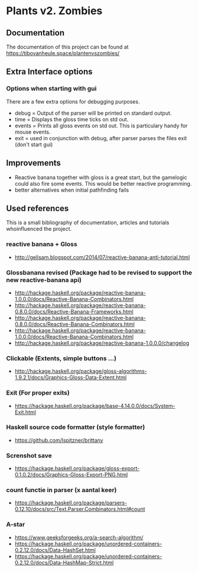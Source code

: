 # Plants v2. Zombies
## Documentation
The documentation of this project can be found at https://tibovanheule.space/plantenvszombies/

## Extra Interface options
### Options when starting with gui
There are a few extra options for debugging purposes.
 - debug = Output of the parser will be printed on standard output. 
 - time = Displays the gloss time ticks on std out.
 - events = Prints all gloss events on std out. This is particulary handy for mouse events.
 - exit = used in conjunction with debug, after parser parses the files exit (don't start gui)

## Improvements
- Reactive banana together with gloss is a great start, but the gamelogic could also fire some events. This would be better reactive programming.
- better alternatives when initial pathfinding fails

## Used references
This is a small bibliography of documentation, articles and tutorials whoinfluenced the project.
### reactive banana + Gloss
- http://gelisam.blogspot.com/2014/07/reactive-banana-anti-tutorial.html
### Glossbanana revised (Package had to be revised to support the new reactive-banana api)
- http://hackage.haskell.org/package/reactive-banana-1.0.0.0/docs/Reactive-Banana-Combinators.html
- http://hackage.haskell.org/package/reactive-banana-0.8.0.0/docs/Reactive-Banana-Frameworks.html
- http://hackage.haskell.org/package/reactive-banana-0.8.0.0/docs/Reactive-Banana-Combinators.html
- http://hackage.haskell.org/package/reactive-banana-1.0.0.0/docs/Reactive-Banana-Combinators.html
- http://hackage.haskell.org/package/reactive-banana-1.0.0.0/changelog
### Clickable (Extents, simple buttons ...)
- http://hackage.haskell.org/package/gloss-algorithms-1.9.2.1/docs/Graphics-Gloss-Data-Extent.html
### Exit (For proper exits)
- https://hackage.haskell.org/package/base-4.14.0.0/docs/System-Exit.html
### Haskell source code formatter (style formatter)
 - https://github.com/lspitzner/brittany
### Screnshot save
- https://hackage.haskell.org/package/gloss-export-0.1.0.2/docs/Graphics-Gloss-Export-PNG.html
### count functie in parser (x aantal keer)
- https://hackage.haskell.org/package/parsers-0.12.10/docs/src/Text.Parser.Combinators.html#count
### A-star
- https://www.geeksforgeeks.org/a-search-algorithm/
- https://hackage.haskell.org/package/unordered-containers-0.2.12.0/docs/Data-HashSet.html
- https://hackage.haskell.org/package/unordered-containers-0.2.12.0/docs/Data-HashMap-Strict.html